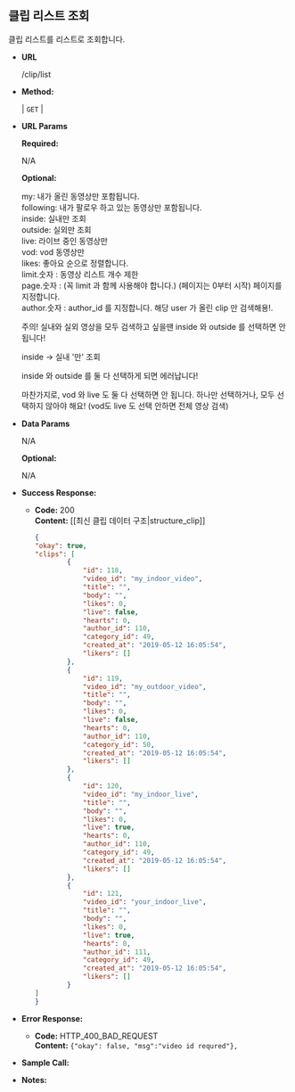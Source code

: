 **클립 리스트 조회**
----
  
  클립 리스트를 리스트로 조회합니다.
  

* **URL**

  /clip/list

* **Method:**
  
  | `GET` |
  
*  **URL Params**

   **Required:**
 
   N/A
   
   **Optional:**
 
    my: 내가 올린 동영상만 포함됩니다. <br>
    following: 내가 팔로우 하고 있는 동영상만 포함됩니다. <br>
    inside: 실내만 조회 <br>
    outside: 실외만 조회 <br>
    live: 라이브 중인 동영상만 <br>
    vod: vod 동영상만 <br>
    likes: 좋아요 순으로 정렬합니다. <br>
    limit.숫자 : 동영상 리스트 개수 제한 <br>
    page.숫자 : (꼭 limit 과 함께 사용해야 합니다.) (페이지는 0부터 시작) 페이지를 지정합니다. <br>
    author.숫자 : author_id 를 지정합니다. 해당 user 가 올린 clip 만 검색해용!. <br>
    
    주의! 실내와 실외 영상을 모두 검색하고 싶을땐 inside 와 outside 를 선택하면 안 됩니다!
    
    inside -> 실내 '만' 조회
    
    inside 와 outside 를 둘 다 선택하게 되면 에러납니다!
    
    마찬가지로, vod 와 live 도 둘 다 선택하면 안 됩니다. 하나만 선택하거나, 모두 선택하지
    않아야 해요! (vod도 live 도 선택 안하면 전체 영상 검색)

* **Data Params**

    N/A
    
    **Optional:**
    
    N/A

* **Success Response:**
  
  * **Code:** 200 <br />
    **Content:** 
    [[최신 클립 데이터 구조|structure_clip]]
    ```json
    {
    "okay": true,
    "clips": [
            {
                "id": 118,
                "video_id": "my_indoor_video",
                "title": "",
                "body": "",
                "likes": 0,
                "live": false,
                "hearts": 0,
                "author_id": 110,
                "category_id": 49,
                "created_at": "2019-05-12 16:05:54",
                "likers": []
            },
            {
                "id": 119,
                "video_id": "my_outdoor_video",
                "title": "",
                "body": "",
                "likes": 0,
                "live": false,
                "hearts": 0,
                "author_id": 110,
                "category_id": 50,
                "created_at": "2019-05-12 16:05:54",
                "likers": []
            },
            {
                "id": 120,
                "video_id": "my_indoor_live",
                "title": "",
                "body": "",
                "likes": 0,
                "live": true,
                "hearts": 0,
                "author_id": 110,
                "category_id": 49,
                "created_at": "2019-05-12 16:05:54",
                "likers": []
            },
            {
                "id": 121,
                "video_id": "your_indoor_live",
                "title": "",
                "body": "",
                "likes": 0,
                "live": true,
                "hearts": 0,
                "author_id": 111,
                "category_id": 49,
                "created_at": "2019-05-12 16:05:54",
                "likers": []
            }
    ]
    }
    ```
 
* **Error Response:**

  * **Code:** HTTP_400_BAD_REQUEST <br />
    **Content:** `{"okay": false, "msg":"video id requred"}, `

* **Sample Call:**


* **Notes:**

